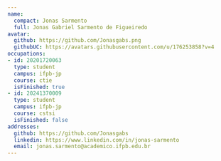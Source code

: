 ```yaml
---
name:
  compact: Jonas Sarmento
  full: Jonas Gabriel Sarmento de Figueiredo
avatar:
  github: https://github.com/Jonasgabs.png
  githubUC: https://avatars.githubusercontent.com/u/176253858?v=4
occupations:
- id: 20201720063
  type: student
  campus: ifpb-jp
  course: ctie
  isFinished: true
- id: 20241370009
  type: student
  campus: ifpb-jp
  course: cstsi
  isFinished: false
addresses:
  github: https://github.com/Jonasgabs
  linkedin: https://www.linkedin.com/in/jonas-sarmento
  email: jonas.sarmento@academico.ifpb.edu.br
---
```

